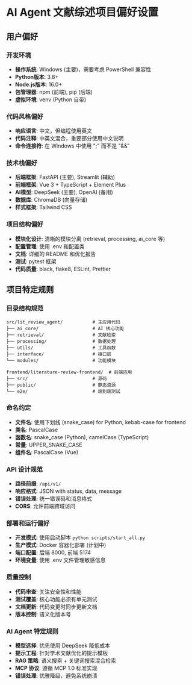 # AI Agent 文献综述项目偏好设置

## 用户偏好

### 开发环境
- **操作系统**: Windows (主要)，需要考虑 PowerShell 兼容性
- **Python版本**: 3.8+ 
- **Node.js版本**: 16.0+
- **包管理器**: npm (前端), pip (后端)
- **虚拟环境**: venv (Python 自带)

### 代码风格偏好
- **响应语言**: 中文，但编程使用英文
- **代码注释**: 中英文混合，重要部分使用中文说明
- **命令连接符**: 在 Windows 中使用 ";" 而不是 "&&"

### 技术栈偏好
- **后端框架**: FastAPI (主要), Streamlit (辅助)
- **前端框架**: Vue 3 + TypeScript + Element Plus
- **AI模型**: DeepSeek (主要), OpenAI (备用)
- **数据库**: ChromaDB (向量存储)
- **样式框架**: Tailwind CSS

### 项目结构偏好
- **模块化设计**: 清晰的模块分离 (retrieval, processing, ai_core 等)
- **配置管理**: 使用 .env 和配置类
- **文档**: 详细的 README 和优化报告
- **测试**: pytest 框架
- **代码质量**: black, flake8, ESLint, Prettier

## 项目特定规则

### 目录结构规范
```
src/lit_review_agent/           # 主应用代码
├── ai_core/                    # AI 核心功能
├── retrieval/                  # 文献检索
├── processing/                 # 数据处理
├── utils/                      # 工具函数
├── interface/                  # 接口层
└── modules/                    # 功能模块

frontend/literature-review-frontend/  # 前端应用
├── src/                        # 源码
├── public/                     # 静态资源
└── e2e/                        # 端到端测试
```

### 命名约定
- **文件名**: 使用下划线 (snake_case) for Python, kebab-case for frontend
- **类名**: PascalCase
- **函数名**: snake_case (Python), camelCase (TypeScript)
- **常量**: UPPER_SNAKE_CASE
- **组件名**: PascalCase (Vue)

### API 设计规范
- **路径前缀**: `/api/v1/`
- **响应格式**: JSON with status, data, message
- **错误处理**: 统一错误码和消息格式
- **CORS**: 允许前端跨域访问

### 部署和运行偏好
- **开发模式**: 使用启动脚本 `python scripts/start_all.py`
- **生产模式**: Docker 容器化部署 (计划中)
- **端口配置**: 后端 8000, 前端 5174
- **环境变量**: 使用 .env 文件管理敏感信息

### 质量控制
- **代码审查**: 关注安全性和性能
- **测试覆盖**: 核心功能必须有单元测试
- **文档更新**: 代码变更时同步更新文档
- **版本控制**: 语义化版本号

### AI Agent 特定规则
- **模型选择**: 优先使用 DeepSeek 降低成本
- **提示工程**: 针对学术文献优化的提示模板
- **RAG 策略**: 语义搜索 + 关键词搜索混合检索
- **MCP 协议**: 遵循 MCP 1.0 标准实现
- **错误处理**: 优雅降级，避免系统崩溃 